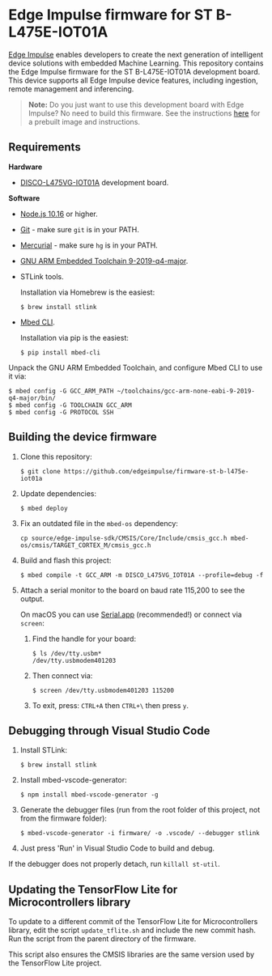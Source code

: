 # Edge Impulse firmware for ST B-L475E-IOT01A

[Edge Impulse](https://www.edgeimpulse.com) enables developers to create the next generation of intelligent device solutions with embedded Machine Learning. This repository contains the Edge Impulse firmware for the ST B-L475E-IOT01A development board. This device supports all Edge Impulse device features, including ingestion, remote management and inferencing.

> **Note:** Do you just want to use this development board with Edge Impulse? No need to build this firmware. See the instructions [here](https://docs.edgeimpulse.com/docs/unboxing-the-st-b-l475e-iot01a) for a prebuilt image and instructions.

## Requirements

**Hardware**

* [DISCO-L475VG-IOT01A](https://os.mbed.com/platforms/ST-Discovery-L475E-IOT01A/) development board.

**Software**

* [Node.js 10.16](https://nodejs.org/en/download/) or higher.
* [Git](https://git-scm.com/downloads) - make sure `git` is in your PATH.
* [Mercurial](https://www.mercurial-scm.org) - make sure `hg` is in your PATH.
* [GNU ARM Embedded Toolchain 9-2019-q4-major](https://developer.arm.com/tools-and-software/open-source-software/developer-tools/gnu-toolchain/gnu-rm/downloads).
* STLink tools.

    Installation via Homebrew is the easiest:

    ```
    $ brew install stlink
    ```

* [Mbed CLI](https://github.com/ARMmbed/mbed-cli).

    Installation via pip is the easiest:

    ```
    $ pip install mbed-cli
    ```

Unpack the GNU ARM Embedded Toolchain, and configure Mbed CLI to use it via:

```
$ mbed config -G GCC_ARM_PATH ~/toolchains/gcc-arm-none-eabi-9-2019-q4-major/bin/
$ mbed config -G TOOLCHAIN GCC_ARM
$ mbed config -G PROTOCOL SSH
```

## Building the device firmware

1. Clone this repository:

    ```
    $ git clone https://github.com/edgeimpulse/firmware-st-b-l475e-iot01a
    ```

1. Update dependencies:

    ```
    $ mbed deploy
    ```

1. Fix an outdated file in the `mbed-os` dependency:

    ```
    cp source/edge-impulse-sdk/CMSIS/Core/Include/cmsis_gcc.h mbed-os/cmsis/TARGET_CORTEX_M/cmsis_gcc.h
    ```

1. Build and flash this project:

    ```
    $ mbed compile -t GCC_ARM -m DISCO_L475VG_IOT01A --profile=debug -f
    ```

1. Attach a serial monitor to the board on baud rate 115,200 to see the output.

    On macOS you can use [Serial.app](https://www.decisivetactics.com/products/serial/) (recommended!) or connect via `screen`:

    1. Find the handle for your board:

        ```
        $ ls /dev/tty.usbm*
        /dev/tty.usbmodem401203
        ```

    1. Then connect via:

        ```
        $ screen /dev/tty.usbmodem401203 115200
        ```

    1. To exit, press: `CTRL+A` then `CTRL+\` then press `y`.

## Debugging through Visual Studio Code

1. Install STLink:

    ```
    $ brew install stlink
    ```

1. Install mbed-vscode-generator:

    ```
    $ npm install mbed-vscode-generator -g
    ```

1. Generate the debugger files (run from the root folder of this project, not from the firmware folder):

    ```
    $ mbed-vscode-generator -i firmware/ -o .vscode/ --debugger stlink
    ```

1. Just press 'Run' in Visual Studio Code to build and debug.

If the debugger does not properly detach, run `killall st-util`.

## Updating the TensorFlow Lite for Microcontrollers library

To update to a different commit of the TensorFlow Lite for Microcontrollers library, edit the script `update_tflite.sh` and include the new commit hash. Run the script from the parent directory of the firmware.

This script also ensures the CMSIS libraries are the same version used by the TensorFlow Lite project.
